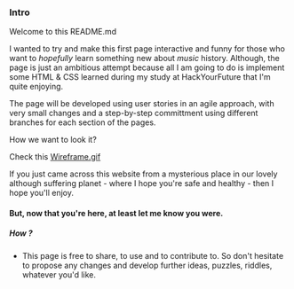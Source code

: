 ### Intro 

Welcome to this README.md 


I wanted to try and make this first page interactive and funny for those who want to _hopefully_ learn something new about *music* history. Although, the page is just an ambitious attempt because all I am going to do is implement some HTML & CSS learned during my study at HackYourFuture that I'm quite enjoying. 

The page will be developed using user stories in an agile approach, with very small changes and a step-by-step committment using different branches for each section of the pages. 

How we want to look it?

Check this [Wireframe.gif](./wireframe.gif)


If you just came across this website from a mysterious place in our lovely although suffering planet - where I hope you're safe and healthy - then I  hope you'll enjoy. 


#### But, now that you're here, at least let me know you were. 

##### How ?

* This page is free to share, to use and to contribute to. So don't hesitate to propose any changes and develop further ideas, puzzles, riddles, whatever you'd like. 


